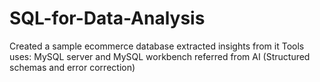 # SQL-for-Data-Analysis
Created a sample ecommerce database
extracted insights from it
Tools uses: MySQL server and MySQL workbench
referred from AI (Structured schemas and error correction)
